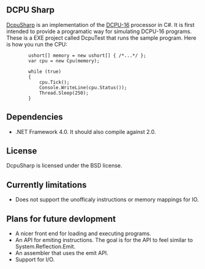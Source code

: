 DCPU Sharp
----------
[DcpuSharp] is an implementation of the [DCPU-16] processor in C#.  It is first intended to provide a programatic
way for simulating DCPU-16 programs.  These is a EXE project called DcpuTest that runs the sample program.
Here is how you run the CPU:

            ushort[] memory = new ushort[] { /*...*/ };
            var cpu = new Cpu(memory);

            while (true)
            {
                cpu.Tick();
                Console.WriteLine(cpu.Status());
                Thread.Sleep(250);
            }

Dependencies
------------

 - .NET Framework 4.0.  It should also compile against 2.0.

License
-------

DcpuSharp is licensed under the BSD license.


Currently limitations
---------------------

* Does not support the unofficaly instructions or memory mappings for IO.


Plans for future devlopment
---------------------------

 - A nicer front end for loading and executing programs.
 - An API for emiting instructions.  The goal is for the API to feel similar to System.Reflection.Emit.
 - An assembler that uses the emit API.
 - Support for I/O.


  [DcpuSharp]: https://github.com/AustinWise/DcpuSharp
  [DCPU-16]: http://www.0x10c.com/doc/dcpu-16.txt
